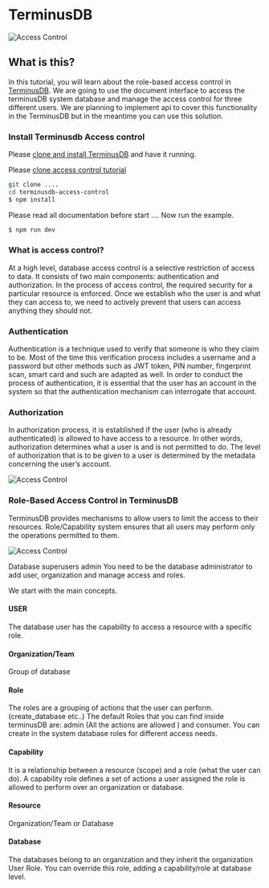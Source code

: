 # TerminusDB 

![Access Control](accesscontrol__01.png)

## What is this?

In this tutorial, you will learn about the role-based access control in [TerminusDB](https://terminusdb.com). 
We are going to use the document interface to access the terminusDB system database and manage the access control for three different users. 
We are planning to implement api to cover this functionality in the TerminusDB but in the meantime you can use this solution.

### Install Terminusdb  Access control

Please [clone and install TerminusDB](https://github.com/terminusdb/terminusdb-bootstrap) and have it
running.

Please [clone access control tutorial](https://github.com/terminusdb/terminusdb-bootstrap) 

```bash
git clone ....
cd terminusdb-access-control
$ npm install

```
Please read all documentation before start ....
Now run the example.

```bash
$ npm run dev
```

### What is access control?
At a high level, database access control is a selective restriction of access to data. It consists of two main components: authentication and authorization. In the process of access control, the required security for a particular resource is enforced. Once we establish who the user is and what they can access to, we need to actively prevent that users can access anything they should not.  

### Authentication
Authentication is a technique used to verify that someone is who they claim to be. Most of the time this verification process includes a username and a password but other methods such as JWT token, PIN number, fingerprint scan, smart card and such are adapted as well. In order to conduct the process of authentication, it is essential that the user has an account in the system so that the authentication mechanism can interrogate that account.

### Authorization
In authorization process, it is established if the user (who is already authenticated) is allowed to have access to a resource. In other words, authorization determines what a user is and is not permitted to do. The level of authorization that is to be given to a user is determined by the metadata concerning the user’s account. 

![Access Control](accesscontrol__02.png)

### Role-Based Access Control in TerminusDB
TerminusDB provides mechanisms to allow users to limit the access to their resources. Role/Capability system ensures that all users may perform only the operations permitted to them.

![Access Control](accesscontrol__03.png)

Database superusers admin
You need to be the database administrator to add user, organization and manage access and roles.

We start with the main concepts.

#### USER 
The database user has the capability to access a resource with a specific role.

#### Organization/Team
Group of database

#### Role
The roles are a grouping of actions  that the user can perform. (create_database etc..)
The default Roles that you can find inside terminusDB are: admin (All the actions are allowed ) and consumer.
You can create in the system database roles for different access needs. 

#### Capability
It is a relationship between a resource (scope) and a role (what the user can do).
A capability role defines a set of actions a user assigned the role is allowed to perform over an organization or database.


#### Resource
Organization/Team or Database

#### Database 
The databases belong to an organization and they inherit the organization User Role.
You can override this role, adding a capability/role at database level.






 

